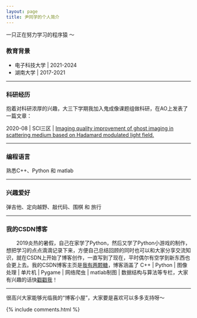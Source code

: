 ```yaml
---
layout: page
title: 尹同学的个人简介
---
```


一只正在努力学习的程序猿 ～

### 教育背景

- 电子科技大学 \| 2021-2024
- 湖南大学 \| 2017-2021

<hr>

### 科研经历

抱着对科研浓厚的兴趣，大三下学期我加入鬼成像课题组做科研，在AO上发表了一篇文章：

2020-08 \| SCI三区 \| [Imaging quality improvement of ghost imaging in scattering medium based on Hadamard modulated light field.](https://doi.org/10.1364/AO.400280)

<hr>

### 编程语言

熟悉C++、Python 和 matlab

<hr>

### 兴趣爱好

弹吉他、定向越野、敲代码、围棋 和 旅行

<hr>

### 我的CSDN博客

&emsp;&emsp;2019炎热的暑假，自己在家学了Python，然后又学了Python小游戏的制作，想把学习的点点滴滴记录下来，方便自己总结回顾的同时也可以和大家分享交流知识，就在CSDN上开始了博客创作，一直写到了现在，平时偶尔有空学到新东西也会更上去。我的CSDN博客主页是[我有两颗糖](https://blog.csdn.net/qq_41140138?spm=1010.2135.3001.5113)，博客涵盖了 C++ \| Python \| 图像处理 \| 单片机 \| Pygame \| 网络爬虫 \| matlab制图 \| 数据结构与算法等专栏，大家有兴趣的话快[戳戳我](https://blog.csdn.net/qq_41140138?spm=1010.2135.3001.5343)！

<hr>

很高兴大家能够光临我的“博客小屋”，大家要是喜欢可以多多支持呀～

{% include comments.html %}
